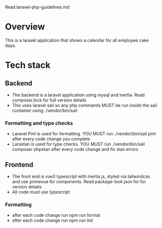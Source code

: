 Read laravel-php-guidelines.md

# Overview
This is a laravel application that shows a calendar for all employee cake days.

# Tech stack

## Backend
- The backend is a laravel application using mysql and inertia. Read composer.lock for full version details
- This uses laravel sail so any php commands MUST be run inside the sail container using ./vendor/bin/sail

### Formatting and type checks
- Laravel Pint is used for formatting. YOU MUST run ./vendor/bin/sail pint after every code change you complete
- Larastan is used for type checks. YOU MUST run ./vendor/bin/sail composer phpstan after every code change and fix stan errors

## Frontend
- The front end is vue3 typescript with inertia js, styled via tailwindcss and use primevue for components. Read package-lock.json for for version details
- All code must use typescript

### Formatting
- after each code change run npm run format 
- after each code change run npm run lint
